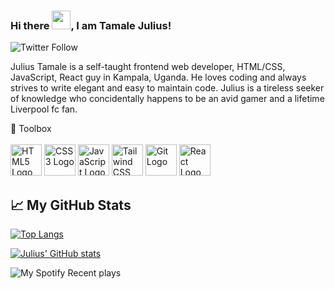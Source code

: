 ### Hi there <img src="https://raw.githubusercontent.com/MartinHeinz/MartinHeinz/master/wave.gif" width="30px">, I am Tamale Julius!

![Twitter Follow](https://img.shields.io/twitter/follow/tjewlius?style=social)

Julius Tamale is a self-taught frontend web developer, HTML/CSS, JavaScript, React guy in Kampala, Uganda.
He loves coding and always strives to write elegant and easy to maintain code.
Julius is a tireless seeker of knowledge who concidentally happens to be an avid gamer and a lifetime Liverpool fc fan.

🧰 Toolbox
<br />
<br />
<img src='https://cdn.worldvectorlogo.com/logos/html-1.svg' alt='HTML5 Logo' width='50' height='50'/> <img src='https://cdn.worldvectorlogo.com/logos/css-3.svg' alt='CSS3 Logo' width='50' height='50'/> <img src='https://cdn.worldvectorlogo.com/logos/javascript-1.svg' alt='JavaScript Logo' width='50' height='50'/> <img src='https://cdn.worldvectorlogo.com/logos/tailwind-css-2.svg' alt='Tailwind CSS Logo' width='50' height='50'/> <img src='https://cdn.worldvectorlogo.com/logos/git-icon.svg' alt='Git Logo' width='50' height='50'/> <img src='https://cdn.worldvectorlogo.com/logos/react-2.svg' alt='React Logo' width='50' height='50'/> 


## &#x1f4c8; My GitHub Stats

[![Top Langs](https://github-readme-stats.vercel.app/api/top-langs/?username=julius-tamale&hide=java,html,css&theme=radical)](https://github.com/anuraghazra/github-readme-stats)

[![Julius' GitHub stats](https://github-readme-stats.vercel.app/api?username=julius-tamale&theme=radical)](https://github.com/anuraghazra/github-readme-stats)

![My Spotify Recent plays](https://spotify-recently-played-readme.vercel.app/api?user=31hnce5r35aspmo5nojsjh4obk54&count=10&width=500)
